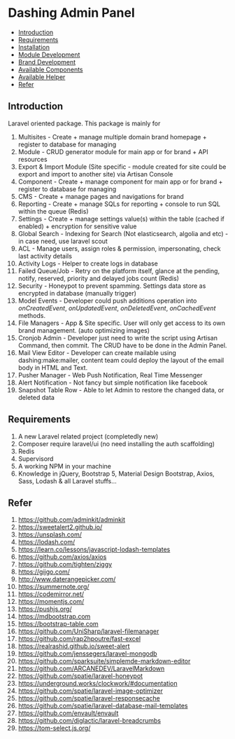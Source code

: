 # Dashing Admin Panel

- [Introduction](#Introduction)
- [Requirements](#Requirements)
- [Installation](Installation.md)
- [Module Development](Module-Development.md)
- [Brand Development](Brand-Development.md)
- [Available Components](Available-Components.md)
- [Available Helper](Available-Helper.md)
- [Refer](#Refer)

## <a name="Introduction"></a>Introduction

Laravel oriented package. This package is mainly for

1. Multisites - Create + manage multiple domain brand homepage + register to database for managing
1. Module - CRUD generator module for main app or for brand + API resources
1. Export & Import Module (Site specific - module created for site could be export and import to another site) via Artisan Console
1. Component - Create + manage component for main app or for brand + register to database for managing
1. CMS - Create + manage pages and navigations for brand
1. Reporting - Create + manage SQLs for reporting + console to run SQL within the queue (Redis)
1. Settings - Create + manage settings value(s) within the table (cached if enabled) + encryption for sensitive value
1. Global Search - Indexing for Search (Not elasticsearch, algolia and etc) - in case need, use laravel scout
1. ACL - Manage users, assign roles & permission, impersonating, check last activity details
1. Activity Logs - Helper to create logs in database
1. Failed Queue/Job - Retry on the platform itself, glance at the pending, notify, reserved, priority and delayed jobs count (Redis)
1. Security - Honeypot to prevent spamming. Settings data store as encrypted in database (manually trigger)
1. Model Events - Developer could push additions operation into *onCreatedEvent*, *onUpdatedEvent*, *onDeletedEvent*, *onCachedEvent* methods.
1. File Managers - App & Site specific. User will only get access to its own brand management. (auto optimizing images)
1. Cronjob Admin - Developer just need to write the script using Artisan Command, then commit. The CRUD have to be done in the Admin Panel.
1. Mail View Editor - Developer can create mailable using dashing:make:mailer, content team could deploy the layout of the email body in HTML and Text.
1. Pusher Manager - Web Push Notification, Real Time Messenger
1. Alert Notification - Not fancy but simple notification like facebook
1. Snapshot Table Row - Able to let Admin to restore the changed data, or deleted data

## <a name="Requirements"></a>Requirements

1. A new Laravel related project (completedly new)
1. Composer require laravel/ui (no need installing the auth scaffolding)
1. Redis
1. Supervisord
1. A working NPM in your machine
1. Knowledge in jQuery, Bootstrap 5, Material Design Bootstrap, Axios, Sass, Lodash & all Laravel stuffs...

## <a name="Refer"></a>Refer

1. https://github.com/adminkit/adminkit
1. https://sweetalert2.github.io/
1. https://unsplash.com/
1. https://lodash.com/
1. https://learn.co/lessons/javascript-lodash-templates
1. https://github.com/axios/axios
1. https://github.com/tighten/ziggy
1. https://gijgo.com/
1. http://www.daterangepicker.com/
1. https://summernote.org/
1. https://codemirror.net/
1. https://momentjs.com/
1. https://pushjs.org/
1. https://mdbootstrap.com
1. https://bootstrap-table.com
1. https://github.com/UniSharp/laravel-filemanager
1. https://github.com/rap2hpoutre/fast-excel
1. https://realrashid.github.io/sweet-alert
1. https://github.com/jenssegers/laravel-mongodb
1. https://github.com/sparksuite/simplemde-markdown-editor
1. https://github.com/ARCANEDEV/LaravelMarkdown
1. https://github.com/spatie/laravel-honeypot
1. https://underground.works/clockwork/#documentation
1. https://github.com/spatie/laravel-image-optimizer
1. https://github.com/spatie/laravel-responsecache
1. https://github.com/spatie/laravel-database-mail-templates
1. https://github.com/envault/envault
1. https://github.com/diglactic/laravel-breadcrumbs
1. https://tom-select.js.org/
